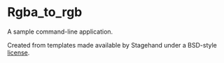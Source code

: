 # Rgba_to_rgb

A sample command-line application.

Created from templates made available by Stagehand under a BSD-style
[license](https://github.com/dart-lang/stagehand/blob/master/LICENSE).
